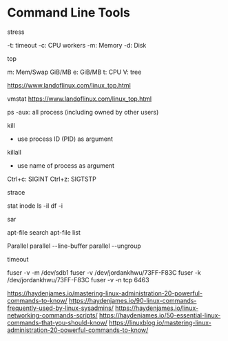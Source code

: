 # Command Line Tools

stress

-t: timeout
-c: CPU workers
-m: Memory
-d: Disk

top

m: Mem/Swap GiB/MB
e: GiB/MB
t: CPU
V: tree

https://www.landoflinux.com/linux_top.html

vmstat
https://www.landoflinux.com/linux_top.html

ps
-aux: all process (including owned by other users)

kill

- use process ID (PID) as argument

killall

- use name of process as argument

Ctrl+c: SIGINT
Ctrl+z: SIGTSTP

strace

stat
inode
ls -il
df -i

sar

apt-file search
apt-file list

Parallel
parallel --line-buffer
parallel --ungroup

timeout

fuser -v -m /dev/sdb1
fuser -v /dev/jordankhwu/73FF-F83C
fuser -k /dev/jordankhwu/73FF-F83C
fuser -v -n tcp 6463

https://haydenjames.io/mastering-linux-administration-20-powerful-commands-to-know/
https://haydenjames.io/90-linux-commands-frequently-used-by-linux-sysadmins/
https://haydenjames.io/linux-networking-commands-scripts/
https://haydenjames.io/50-essential-linux-commands-that-you-should-know/
https://linuxblog.io/mastering-linux-administration-20-powerful-commands-to-know/
